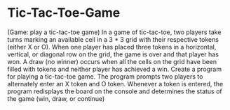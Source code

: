 # Tic-Tac-Toe-Game
(Game: play a tic-tac-toe game) In a game of tic-tac-toe, two players take turns marking an available cell in a 3 * 3 grid with their respective tokens (either X or O). When one player has placed three tokens in a horizontal, vertical, or diagonal row on the grid, the game is over and that player has won. A draw (no winner) occurs when all the cells on the grid have been filled with tokens and neither player has achieved a win. Create a program for playing a tic-tac-toe game.  The program prompts two players to alternately enter an X token and O token. Whenever a token is entered, the program redisplays the board on the console and determines the status of the game (win, draw, or continue)

